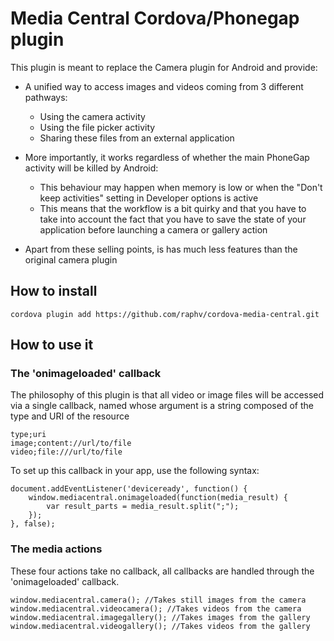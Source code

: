 # Media Central Cordova/Phonegap plugin

This plugin is meant to replace the Camera plugin for Android and provide:

- A unified way to access images and videos coming from 3 different pathways:
  - Using the camera activity
  - Using the file picker activity
  - Sharing these files from an external application
  
- More importantly, it works regardless of whether the main PhoneGap activity will be killed by Android:
  - This behaviour may happen when memory is low or when the "Don't keep activities" setting in Developer options is active
  - This means that the workflow is a bit quirky and that you have to take into account the fact that you have to save the state of your application before launching a camera or gallery action

- Apart from these selling points, is has much less features than the original camera plugin

## How to install

    cordova plugin add https://github.com/raphv/cordova-media-central.git

## How to use it

### The 'onimageloaded' callback

The philosophy of this plugin is that all video or image files will be accessed via a single callback, named whose argument is a string composed of the type and URI of the resource

    type;uri
    image;content://url/to/file
    video;file:///url/to/file
    
To set up this callback in your app, use the following syntax:

    document.addEventListener('deviceready', function() {
        window.mediacentral.onimageloaded(function(media_result) {
            var result_parts = media_result.split(";");
        });
    }, false);

### The media actions

These four actions take no callback, all callbacks are handled through the 'onimageloaded' callback.

    window.mediacentral.camera(); //Takes still images from the camera
    window.mediacentral.videocamera(); //Takes videos from the camera
    window.mediacentral.imagegallery(); //Takes images from the gallery
    window.mediacentral.videogallery(); //Takes videos from the gallery


